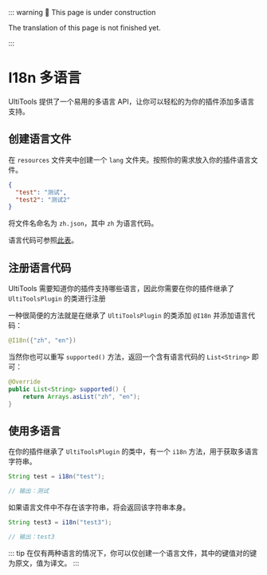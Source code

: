 ::: warning 🚧 This page is under construction

The translation of this page is not finished yet.

:::

# I18n 多语言

UltiTools 提供了一个易用的多语言 API，让你可以轻松的为你的插件添加多语言支持。

## 创建语言文件

在 `resources` 文件夹中创建一个 `lang` 文件夹。按照你的需求放入你的插件语言文件。

```json
{
  "test": "测试",
  "test2": "测试2"
}
```

将文件名命名为 `zh.json`，其中 `zh` 为语言代码。

语言代码可参照[此表](http://www.lingoes.net/zh/translator/langcode.htm)。

## 注册语言代码

UltiTools 需要知道你的插件支持哪些语言，因此你需要在你的插件继承了 `UltiToolsPlugin` 的类进行注册

一种很简便的方法就是在继承了 `UltiToolsPlugin` 的类添加 ` @I18n ` 并添加语言代码：

```java
@I18n({"zh", "en"})
```

当然你也可以重写 ` supported() ` 方法，返回一个含有语言代码的 ` List<String> ` 即可：

```java
@Override
public List<String> supported() {
    return Arrays.asList("zh", "en");
}
```

## 使用多语言

在你的插件继承了 `UltiToolsPlugin` 的类中，有一个 `i18n` 方法，用于获取多语言字符串。

```java
String test = i18n("test");

// 输出：测试
```

如果语言文件中不存在该字符串，将会返回该字符串本身。

```java
String test3 = i18n("test3");

// 输出：test3
```

::: tip
在仅有两种语言的情况下，你可以仅创建一个语言文件，其中的键值对的键为原文，值为译文。
:::
